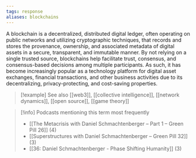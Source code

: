 ```yaml
---
tags: response
aliases: blockchains
---
```


A blockchain is a decentralized, distributed digital ledger, often operating on public networks and utilizing cryptographic techniques, that records and stores the provenance, ownership, and associated metadata of digital assets in a secure, transparent, and immutable manner. By not relying on a single trusted source, blockchains help facilitate trust, consensus, and consensus-based decisions among multiple participants. As such, it has become increasingly popular as a technology platform for digital asset exchanges, financial transactions, and other business activities due to its decentralizing, privacy-protecting, and cost-saving properties.

> [!example] See also
> [[web3]], [[collective intelligence]], [[network dynamics]], [[open source]], [[game theory]]

> [!info] Podcasts mentioning this term most frequently
> * [[The Metacrisis with Daniel Schmachtenberger – Part 1 – Green Pill 26]] (4)
> * [[Superstructures with Daniel Schmachtenberger – Green Pill 32]] (3)
> * [[36: Daniel Schmachtenberger - Phase Shifting Humanity]] (3)